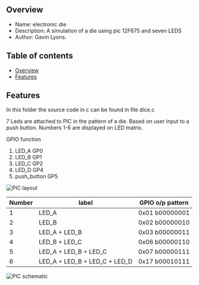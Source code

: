 
Overview
--------------------------------------------
* Name: electronic die
* Description: A simulation of a die using pic 12F675 and seven LEDS  
* Author: Gavin Lyons.

Table of contents
---------------------------

  * [Overview](#overview)
  * [Features](#features)


Features
----------------------

In this folder the source code in c can be found in file dice.c

7 Leds are attached to PIC in the pattern of a die. Based on user input to a push button.
Numbers 1-6 are displayed on LED matrix.

GPIO function

1. LED_A  GP0
2. LED_B  GP1
3. LED_C  GP2
4. LED_D  GP4
5. push_button GP5

![PIC layout](https://github.com/gavinlyonsrepo/pic_12F675_projects/blob/master/images/dice.jpg)

| Number | label | GPIO o/p  pattern|
| ---- | ---- | ---- |
|1 | LED_A | 0x01 b00000001 |
|2 | LED_B | 0x02 b00000010 |
|3 | LED_A + LED_B | 0x03 b00000011 |
|4 | LED_B + LED_C | 0x06  b00000110 |
|5 | LED_A + LED_B + LED_C   | 0x07 b00000111 |
|6 | LED_A + LED_B + LED_C + LED_D |  0x17 b00010111 |
 


![PIC schematic](https://github.com/gavinlyonsrepo/pic_12F675_projects/blob/master/images/dice2.png)
